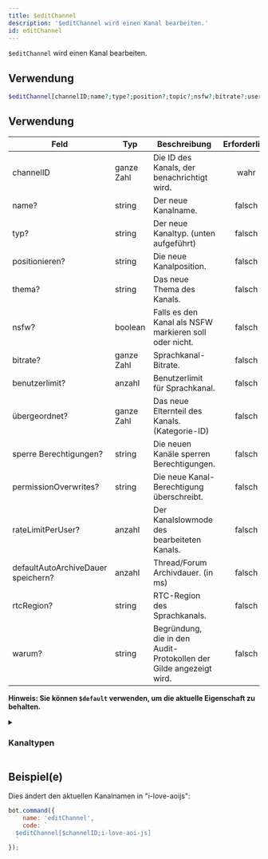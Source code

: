 ```yaml
---
title: $editChannel
description: '$editChannel wird einen Kanal bearbeiten.'
id: editChannel
---
```


`$editChannel` wird einen Kanal bearbeiten.

## Verwendung

```php
$editChannel[channelID;name?;type?;position?;topic?;nsfw?;bitrate?;userlimit?;parent?;lockPermissions?;permissionOverwrites?;rateLimitPerUser?;defaultAutoArchiveDuration?;rtcRegion?;reason?]
```

## Verwendung

| Feld                               | Typ        | Beschreibung                                                       | Erforderlich |
| ---------------------------------- | ---------- | ------------------------------------------------------------------ |:------------:|
| channelID                          | ganze Zahl | Die ID des Kanals, der benachrichtigt wird.                        |     wahr     |
| name?                              | string     | Der neue Kanalname.                                                |    falsch    |
| typ?                               | string     | Der neue Kanaltyp. (unten aufgeführt)                              |    falsch    |
| positionieren?                     | string     | Die neue Kanalposition.                                            |    falsch    |
| thema?                             | string     | Das neue Thema des Kanals.                                         |    falsch    |
| nsfw?                              | boolean    | Falls es den Kanal als NSFW markieren soll oder nicht.             |    falsch    |
| bitrate?                           | ganze Zahl | Sprachkanal-Bitrate.                                               |    falsch    |
| benutzerlimit?                     | anzahl     | Benutzerlimit für Sprachkanal.                                     |    falsch    |
| übergeordnet?                      | ganze Zahl | Das neue Elternteil des Kanals. (Kategorie-ID)                     |    falsch    |
| sperre Berechtigungen?             | string     | Die neuen Kanäle sperren Berechtigungen.                           |    falsch    |
| permissionOverwrites?              | string     | Die neue Kanal-Berechtigung überschreibt.                          |    falsch    |
| rateLimitPerUser?                  | anzahl     | Der Kanalslowmode des bearbeiteten Kanals.                         |    falsch    |
| defaultAutoArchiveDauer speichern? | anzahl     | Thread/Forum Archivdauer. (in ms)                                  |    falsch    |
| rtcRegion?                         | string     | RTC-Region des Sprachkanals.                                       |    falsch    |
| warum?                             | string     | Begründung, die in den Audit-Protokollen der Gilde angezeigt wird. |    falsch    |

**Hinweis: Sie können `$default` verwenden, um die aktuelle Eigenschaft zu behalten.**

<details>
  <summary><h3> Kanaltypen </h3></summary>

| Kanaltyp            |                    |
| ------------------- | ------------------ |
| Text-Kanal          | Text               |
| Sprachkanal         | Stimme             |
| Kategorie           | Kategorie          |
| Stufenkanal         | Teil               |
| Private Thread      | PrivateThread      |
| Öffentlicher Thread | PublicThread       |
| Forum               | Forum              |
| Ankündigungs-Thread | AnkündigungsThread |
| Ankündigungskanal   | Mitteilung         |

Hinweis: Alle Kanaltypen sind **Groß-/Kleinschreibung**.

</details>

## Beispiel(e)

Dies ändert den aktuellen Kanalnamen in "i-love-aoijs":

```javascript
bot.command({
    name: 'editChannel',
    code: `
  $editChannel[$channelID;i-love-aoi-js]
  `
});
```